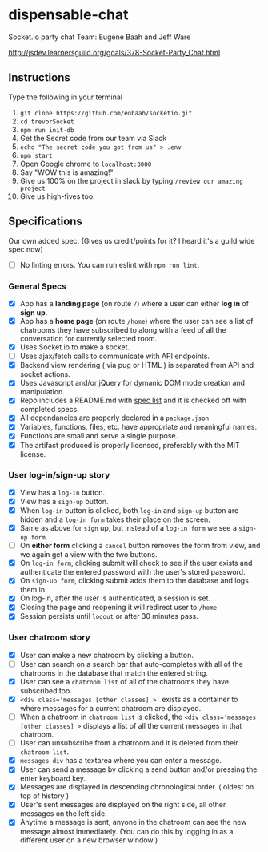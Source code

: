 # dispensable-chat
 Socket.io party chat
 Team: Eugene Baah and Jeff Ware

 http://jsdev.learnersguild.org/goals/378-Socket-Party_Chat.html

 ## Instructions

 Type the following in your terminal
 1. `git clone https://github.com/eobaah/socketio.git`
 2. `cd trevorSocket`
 3. `npm run init-db`
 4. Get the Secret code from our team via Slack
 5. `echo "The secret code you got from us" > .env`
 6. `npm start`
 8. Open Google chrome to `localhost:3000`
 9. Say "WOW this is amazing!"
 10. Give us 100% on the project in slack by typing `/review our amazing project`
 11. Give us high-fives too.

 ## Specifications

 Our own added spec. (Gives us credit/points for it? I heard it's a guild wide spec now)
 - [ ] No linting errors. You can run eslint with `npm run lint`.

 ### General Specs

 - [x] App has a **landing page** (on route `/`) where a user can either **log in** of **sign up**.
 - [x] App has a **home page** (on route `/home`) where the user can see a list of chatrooms they have subscribed to along with a feed of all the conversation for currently selected room.
 - [x] Uses Socket.io to make a socket.
 - [ ] Uses ajax/fetch calls to communicate with API endpoints.
 - [x] Backend view rendering ( via pug or HTML ) is separated from API and socket actions.
 - [x] Uses Javascript and/or jQuery for dymanic DOM mode creation and manipulation.
 - [x] Repo includes a README.md with [spec list](http://jsdev.learnersguild.org/) and it is checked off with completed specs.
 - [x] All dependancies are properly declared in a `package.json`
 - [x] Variables, functions, files, etc. have appropriate and meaningful names.
 - [x] Functions are small and serve a single purpose.
 - [x] The artifact produced is properly licensed, preferably with the MIT license.

 ### User log-in/sign-up story

 - [x] View has a `log-in` button.
 - [x] View has a `sign-up` button.
 - [x] When `log-in` button is clicked, both `log-in` and `sign-up` button are hidden and a `log-in form` takes their place on the screen.
 - [x] Same as above for `sign` up, but instead of a `log-in form` we see a `sign-up form`.
 - [ ] On **either form** clicking a `cancel` button removes the form from view, and we again get a view with the two buttons.
 - [x] On `log-in form`, clicking submit will check to see if the user exists and authenticate the entered password with the user's stored password.
 - [x] On `sign-up form`, clicking submit adds them to the database and logs them in.
 - [x] On log-in, after the user is authenticated, a session is set.
 - [x] Closing the page and reopening it will redirect user to `/home`
 - [x] Session persists until `logout` or after 30 minutes pass.

 ### User chatroom story

 - [x] User can make a new chatroom by clicking a button.
 - [ ] User can search on a search bar that auto-completes with all of the chatrooms in the database that match the entered string.
 - [x] User can see a `chatroom list` of all of the chatrooms they have subscribed too.
 - [x] `<div class='messages [other classes] >'` exists as a container to where messages for a current chatroom are displayed.
 - [ ] When a chatroom in `chatroom list` is clicked, the `<div class='messages [other classes] >` displays a list of all the current messages in that chatroom.
 - [ ] User can unsubscribe from a chatroom and it is deleted from their `chatroom list`.
 - [x] `messages div` has a textarea where you can enter a message.
 - [x] User can send a message by clicking a send button and/or pressing the enter keyboard key.
 - [x] Messages are displayed in descending chronological order. ( oldest on top of history )
 - [x] User's sent messages are displayed on the right side, all other messages on the left side.
 - [x] Anytime a message is sent, anyone in the chatroom can see the new message almost immediately. (You can do this by logging in as a different user on a new browser window )
